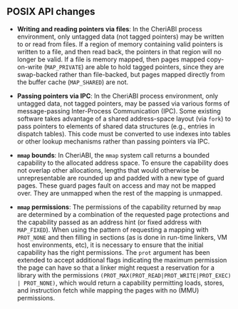 ## POSIX API changes

* **Writing and reading pointers via files**: In the CheriABI process
  environment, only untagged data (not tagged pointers) may be written to or
  read from files.
  If a region of memory containing valid pointers is written to a file, and
  then read back, the pointers in that region will no longer be valid.
  If a file is memory mapped, then pages mapped copy-on-write
  (`MAP_PRIVATE`) are able to hold tagged pointers, since they are
  swap-backed rather than file-backed, but pages mapped directly from the
  buffer cache (`MAP_SHARED`) are not.

* **Passing pointers via IPC**: In the CheriABI process environment, only
  untagged data, not tagged pointers, may be passed via various forms of
  message-passing Inter-Process Communication (IPC).
  Some existing software takes advantage of a shared address-space layout
  (via `fork`) to pass pointers to elements of shared data structures
  (e.g., entries in dispatch tables).
  This code must be converted to use indexes into tables or other lookup
  mechanisms rather than passing pointers via IPC.

* **`mmap` bounds**: In CheriABI, the `mmap` system
   call returns a bounded capability to the allocated address space.
   To ensure the capability does not overlap other allocations,
   lengths that would otherwise be unrepresentable are rounded up
   and padded with a new type of guard pages.
   These guard pages fault on access and may not be mapped over.
   They are unmapped when the rest of the mapping is unmapped.

* **`mmap` permissions**: The permissions of the capability
   returned by `mmap` are determined by a combination of the
   requested page protections and the capability passed as an address hint
   (or fixed address with `MAP_FIXED`).
   When using the pattern of requesting a mapping with `PROT_NONE`
   and then filling in sections (as is done in run-time linkers, VM host
   environments, etc), it is necessary to ensure that the initial
   capability has the right permissions.
   The `prot` argument has been extended to accept additional
   flags indicating the maximum permission the page can have so that a
   linker might request a reservation for a library with the permissions
   `(PROT_MAX(PROT_READ|PROT_WRITE|PROT_EXEC) | PROT_NONE)`, which
   would return a capability permitting loads, stores, and instruction
   fetch while mapping the pages with no (MMU) permissions.
